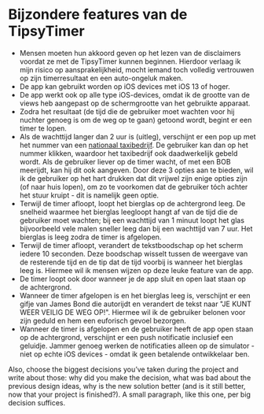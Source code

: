 # Bijzondere features van de TipsyTimer
* Mensen moeten hun akkoord geven op het lezen van de disclaimers voordat ze met de TipsyTimer kunnen beginnen. Hierdoor verlaag ik mijn risico op aansprakelijkheid, mocht iemand toch volledig vertrouwen op zijn timerresultaat en een auto-ongeluk maken.
* De app kan gebruikt worden op iOS devices met iOS 13 of hoger.
* De app werkt ook op alle type iOS-devices, omdat ik de grootte van de views heb aangepast op de schermgrootte van het gebruikte apparaat.
* Zodra het resultaat (de tijd die de gebruiker moet wachten voor hij nuchter genoeg is om de weg op te gaan) getoond wordt, begint er een timer te lopen. 
* Als de wachttijd langer dan 2 uur is (uitleg), verschijnt er een pop up met het nummer van een [nationaal taxibedrijf](https://sneleentaxi.nl/). De gebruiker kan dan op het nummer klikken, waardoor het taxibedrijf ook daadwerkelijk gebeld wordt. Als de gebruiker liever op de timer wacht, of met een BOB meerijdt, kan hij dit ook aangeven. Door deze 3 opties aan te bieden, wil ik de gebruiker op het hart drukken dat dit vrijwel zijn enige opties zijn (of naar huis lopen), om zo te voorkomen dat de gebruiker tóch achter het stuur kruipt - dit is namelijk geen optie.
* Terwijl de timer afloopt, loopt het bierglas op de achtergrond leeg. De snelheid waarmee het bierglas leegloopt hangt af van de tijd die de gebruiker moet wachten; bij een wachttijd van 1 minuut loopt het glas bijvoorbeeld vele malen sneller leeg dan bij een wachttijd van 7 uur. Het bierglas is leeg zodra de timer is afgelopen.
* Terwijl de timer afloopt, verandert de tekstboodschap op het scherm iedere 10 seconden. Deze boodschap wisselt tussen de weergave van de resterende tijd en de tip dat de tijd voorbij is wanneer het bierglas leeg is. Hiermee wil ik mensen wijzen op deze leuke feature van de app.
* De timer loopt ook door wanneer je de app sluit en open laat staan op de achtergrond.
* Wanneer de timer afgelopen is en het bierglas leeg is, verschijnt er een gifje van James Bond die autorijdt en verandert de tekst naar "JE KUNT WEER VEILIG DE WEG OP!". Hiermee wil ik de gebruiker belonen voor zijn geduld en hem een euforisch gevoel bezorgen.
* Wanneer de timer is afgelopen en de gebruiker heeft de app open staan op de achtergrond, verschijnt er een push notificatie inclusief een geluidje. Jammer genoeg werken de notificaties alleen op de simulator - niet op echte iOS devices - omdat ik geen betalende ontwikkelaar ben.




Also, choose the biggest decisions you’ve taken during the project and write about those: why did you make the decision, what was bad about the previous design ideas, why is the new solution better (and is it still better, now that your project is finished?). A small paragraph, like this one, per big decision suffices.



